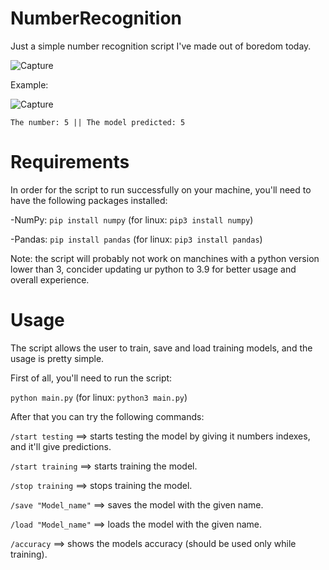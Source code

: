# NumberRecognition
Just a simple number recognition script I've made out of boredom today.



![Capture](https://user-images.githubusercontent.com/98488748/227741528-7d78cfe4-5a7e-4aa2-b575-e2b6cee5d17c.PNG)


Example:


![Capture](https://user-images.githubusercontent.com/98488748/227741559-1a8a7bd6-23e4-41ac-a4c3-8bee11332d65.PNG)


```The number: 5 || The model predicted: 5```

# Requirements
In order for the script to run successfully on your machine, you'll need to have the following packages installed:



-NumPy: `pip install numpy` (for linux: `pip3 install numpy`)

-Pandas: `pip install pandas` (for linux: `pip3 install pandas`)




Note: the script will probably not work on manchines with a python version lower than 3, concider updating ur python to 3.9 for better usage and overall experience.

# Usage
The script allows the user to train, save and load training models, and the usage is pretty simple.

First of all, you'll need to run the script:


`python main.py` (for linux: `python3 main.py`)



After that you can try the following commands:


`/start testing` ==> starts testing the model by giving it numbers indexes, and it'll give predictions.

`/start training` ==> starts training the model.

`/stop training` ==> stops training the model.

`/save "Model_name"` ==> saves the model with the given name.

`/load "Model_name"` ==> loads the model with the given name.

`/accuracy`  ==> shows the models accuracy (should be used only while training).

